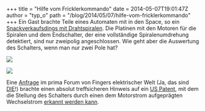 +++
title = "Hilfe vom Fricklerkommando"
date = 2014-05-07T19:01:47Z
author = "typ_o"
path = "/blog/2014/05/07/hilfe-vom-fricklerkommando"
+++
Ein Gast brachte Teile eines Automaten mit in den Space, so ein
[Snackverkaufsdings mit
Drahtspiralen](https://image.channeladvisor.de/128021/8874d09f54c8f9aca8eba758928aed09.jpg).
Die Platinen mit den Motoren für die Spiralen und dem Endschalter, der
eine vollständige Spiralenumdrehung detektiert, sind nur zweipolig
angeschlossen. Wie geht aber die Auswertung des Schalters, wenn man nur
zwei Pole hat?

[![](/media/automat02.serendipityThumb.jpeg)](/media/automat02.jpeg)

[![](/media/automat01.serendipityThumb.jpeg)](/media/automat01.jpeg)

Eine
[Anfrage](https://www.fingers-welt.de/phpBB/viewtopic.php?f=14&t=1881) im
prima Forum von Fingers elektrischer Welt (Ja, das sind
[DIE](https://flipdot.org/blog/archives/40-Frickel-Punk.html)!)
brachte einen absolut treffsicheren Hinweis auf ein [US
Patent](https://www.google.com/patents/US4458187), mit dem die Stellung
des Schalters durch einen dem Motorstrom aufgeprägten Wechselstrom
[erkannt werden
kann](https://patentimages.storage.googleapis.com/pages/US4458187-6.png).
